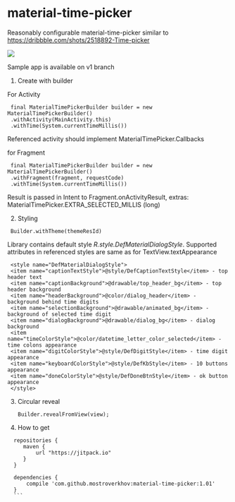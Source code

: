 # material-time-picker

Reasonably configurable material-time-picker similar to https://dribbble.com/shots/2518892-Time-picker

<img src= "http://i.imgur.com/lt0uFEF.gifv"/>

Sample app is available on v1 branch

1. Create with builder

  For Activity 
  ```
   final MaterialTimePickerBuilder builder = new MaterialTimePickerBuilder()
   .withActivity(MainActivity.this)
   .withTime(System.currentTimeMillis())
  ```
  
  Referenced activity should implement  MaterialTimePicker.Callbacks               
                
  for Fragment  
  ```
   final MaterialTimePickerBuilder builder = new MaterialTimePickerBuilder()
   .withFragment(fragment, requestCode)
   .withTime(System.currentTimeMillis())
   ```

  Result is passed in Intent to Fragment.onActivityResult, extras: MaterialTimePicker.EXTRA_SELECTED_MILLIS (long)
                
2. Styling 
  
  ```
   Builder.withTheme(themeResId)
  ```

   Library contains default style *R.style.DefMaterialDialogStyle*.
   Supported attributes in referenced styles are same as for TextView.textAppearance   

  ```  
   <style name="DefMaterialDialogStyle">
   <item name="captionTextStyle">@style/DefCaptionTextStyle</item> - top header text
   <item name="captionBackground">@drawable/top_header_bg</item> - top header background
   <item name="headerBackground">@color/dialog_header</item> - background behind time digits
   <item name="selectionBackground">@drawable/animated_bg</item> - background of selected time digit
   <item name="dialogBackground">@drawable/dialog_bg</item> - dialog background
   <item name="timeColorStyle">@color/datetime_letter_color_selected</item> - time colons appearance
   <item name="digitColorStyle">@style/DefDigitStyle</item> - time digit appearance
   <item name="keyboardColorStyle">@style/DefKbStyle</item> - 10 buttons appearance
   <item name="doneColorStyle">@style/DefDoneBtnStyle</item> - ok button appearance
   </style>
   ```             
3. Circular reveal
   ```
   Builder.revealFromView(view);
   ```

4. How to get
  ```
    repositories {
       maven {
           url "https://jitpack.io"
       }
    }
    
    dependencies {
        compile 'com.github.mostroverkhov:material-time-picker:1.01'
    }
    ```
